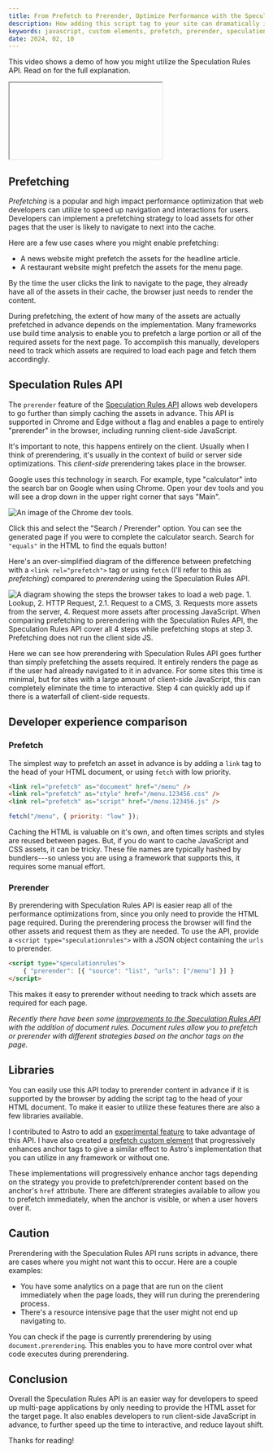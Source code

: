 ```yaml
---
title: From Prefetch to Prerender, Optimize Performance with the Speculation Rules API
description: How adding this script tag to your site can dramatically improve navigation speed for multi-page applications.
keywords: javascript, custom elements, prefetch, prerender, speculation rules, performance
date: 2024, 02, 10
---
```


This video shows a demo of how you might utilize the Speculation Rules API. Read on for the full explanation.

<drab-youtube aria-label="YouTube Tutorial" uid="W4VjS7rSmB0">
    <iframe data-content loading="lazy"></iframe>
</drab-youtube>

## Prefetching

_Prefetching_ is a popular and high impact performance optimization that web developers can utilize to speed up navigation and interactions for users. Developers can implement a prefetching strategy to load assets for other pages that the user is likely to navigate to next into the cache.

Here are a few use cases where you might enable prefetching:

- A news website might prefetch the assets for the headline article.
- A restaurant website might prefetch the assets for the menu page.

By the time the user clicks the link to navigate to the page, they already have all of the assets in their cache, the browser just needs to render the content.

During prefetching, the extent of how many of the assets are actually prefetched in advance depends on the implementation. Many frameworks use build time analysis to enable you to prefetch a large portion or all of the required assets for the next page. To accomplish this manually, developers need to track which assets are required to load each page and fetch them accordingly.

## Speculation Rules API

The `prerender` feature of the [Speculation Rules API](https://developer.mozilla.org/en-US/docs/Web/API/Speculation_Rules_API) allows web developers to go further than simply caching the assets in advance. This API is supported in Chrome and Edge without a flag and enables a page to entirely "prerender" in the browser, including running client-side JavaScript.

It's important to note, this happens entirely on the client. Usually when I think of prerendering, it's usually in the context of build or server side optimizations. This _client-side_ prerendering takes place in the browser.

Google uses this technology in search. For example, type "calculator" into the search bar on Google when using Chrome. Open your dev tools and you will see a drop down in the upper right corner that says "Main".

![An image of the Chrome dev tools.](/images/speculation-rules-api/dev-tools.png)

Click this and select the "Search / Prerender" option. You can see the generated page if you were to complete the calculator search. Search for `"equals"` in the HTML to find the equals button!

Here's an over-simplified diagram of the difference between prefetching with a `<link rel="prefetch">` tag or using `fetch` (I'll refer to this as _prefetching_) compared to _prerendering_ using the Speculation Rules API.

![A diagram showing the steps the browser takes to load a web page. 1. Lookup, 2. HTTP Request, 2.1. Request to a CMS, 3. Requests more assets from the server, 4. Request more assets after processing JavaScript. When comparing prefetching to prerendering with the Speculation Rules API, the Speculation Rules API cover all 4 steps while prefetching stops at step 3. Prefetching does not run the client side JS.](/images/speculation-rules-api/diagram.png)

Here we can see how prerendering with Speculation Rules API goes further than simply prefetching the assets required. It entirely renders the page as if the user had already navigated to it in advance. For some sites this time is minimal, but for sites with a large amount of client-side JavaScript, this can completely eliminate the time to interactive. Step 4 can quickly add up if there is a waterfall of client-side requests.

## Developer experience comparison

### Prefetch

The simplest way to prefetch an asset in advance is by adding a `link` tag to the head of your HTML document, or using `fetch` with low priority.

```html
<link rel="prefetch" as="document" href="/menu" />
<link rel="prefetch" as="style" href="/menu.123456.css" />
<link rel="prefetch" as="script" href="/menu.123456.js" />
```

```js
fetch("/menu", { priority: "low" });
```

Caching the HTML is valuable on it's own, and often times scripts and styles are reused between pages. But, if you do want to cache JavaScript and CSS assets, it can be tricky. These file names are typically hashed by bundlers---so unless you are using a framework that supports this, it requires some manual effort.

### Prerender

By prerendering with Speculation Rules API is easier reap all of the performance optimizations from, since you only need to provide the HTML page required. During the prerendering process the browser will find the other assets and request them as they are needed. To use the API, provide a `<script type="speculationrules">` with a JSON object containing the `urls` to prerender.

```html
<script type="speculationrules">
	{ "prerender": [{ "source": "list", "urls": ["/menu"] }] }
</script>
```

This makes it easy to prerender without needing to track which assets are required for each page.

_Recently there have been some [improvements to the Speculation Rules API](https://developer.chrome.com/blog/speculation-rules-improvements) with the addition of document rules. Document rules allow you to prefetch or prerender with different strategies based on the anchor tags on the page._

## Libraries

You can easily use this API today to prerender content in advance if it is supported by the browser by adding the script tag to the head of your HTML document. To make it easier to utilize these features there are also a few libraries available.

I contributed to Astro to add an [experimental feature](https://docs.astro.build/en/reference/configuration-reference/#experimentalclientprerender) to take advantage of this API. I have also created a [prefetch custom element](https://drab.robino.dev/docs/prefetch) that progressively enhances anchor tags to give a similar effect to Astro's implementation that you can utilize in any framework or without one.

These implementations will progressively enhance anchor tags depending on the strategy you provide to prefetch/prerender content based on the anchor's `href` attribute. There are different strategies available to allow you to prefetch immediately, when the anchor is visible, or when a user hovers over it.

## Caution

Prerendering with the Speculation Rules API runs scripts in advance, there are cases where you might not want this to occur. Here are a couple examples:

- You have some analytics on a page that are run on the client immediately when the page loads, they will run during the prerendering process.
- There's a resource intensive page that the user might not end up navigating to.

You can check if the page is currently prerendering by using `document.prerendering`. This enables you to have more control over what code executes during prerendering.

## Conclusion

Overall the Speculation Rules API is an easier way for developers to speed up multi-page applications by only needing to provide the HTML asset for the target page. It also enables developers to run client-side JavaScript in advance, to further speed up the time to interactive, and reduce layout shift.

Thanks for reading!

